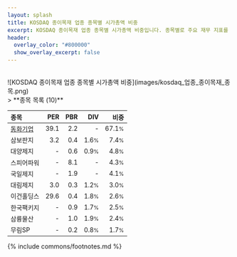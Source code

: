 ```yaml
---
layout: splash
title: KOSDAQ 종이목재 업종 종목별 시가총액 비중
excerpt: KOSDAQ 종이목재 업종 종목별 시가총액 비중입니다. 종목별로 주요 재무 지표를 함께 표시합니다.
header:
  overlay_color: "#800000"
  show_overlay_excerpt: false
---
```

<br>
![KOSDAQ 종이목재 업종 종목별 시가총액 비중](images/kosdaq_업종_종이목재_종목.png)
<br>
> **종목 목록 (10)**<a id="list"></a>

| **종목** | **PER** | **PBR** | **DIV** | **비중** |
| :------- | ------: | ------: | ------: | -------: |
| [동화기업](/025900/) | 39.1 | 2.2 | - | 67.1<small>%</small> |
| 삼보판지 | 3.2 | 0.4 | 1.6<small>%</small> | 7.4<small>%</small> |
| 대양제지 | - | 0.6 | 0.9<small>%</small> | 4.8<small>%</small> |
| 스피어파워 | - | 8.1 | - | 4.3<small>%</small> |
| 국일제지 | - | 1.9 | - | 4.1<small>%</small> |
| 대림제지 | 3.0 | 0.3 | 1.2<small>%</small> | 3.0<small>%</small> |
| 이건홀딩스 | 29.6 | 0.4 | 1.8<small>%</small> | 2.6<small>%</small> |
| 한국팩키지 | - | 0.9 | 1.7<small>%</small> | 2.5<small>%</small> |
| 삼륭물산 | - | 1.0 | 1.9<small>%</small> | 2.4<small>%</small> |
| 무림SP | - | 0.2 | 0.8<small>%</small> | 1.7<small>%</small> |

{% include commons/footnotes.md %}